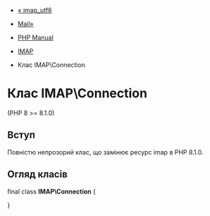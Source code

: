 - [« imap_utf8](function.imap-utf8.md)
- [Mail»](book.mail.md)

- [PHP Manual](index.md)
- [IMAP](book.imap.md)
- Клас IMAP\Connection

# Клас IMAP\Connection

(PHP 8 \>= 8.1.0)

## Вступ

Повністю непрозорий клас, що замінює ресурс imap в PHP 8.1.0.

## Огляд класів

final class **IMAP\Connection** {

}
